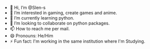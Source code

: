 - 👋 Hi, I’m @Slen-s
- 👀 I’m interested in gaming, create games and anime.
- 🌱 I’m currently learning python.
- 💞️ I’m looking to collaborate on python packages.
- 📫 How to reach me per mail.
- 😄 Pronouns: He/Him
- ⚡ Fun fact: I'm working in the same institution where I'm Studying.

<!---
Slen-s/Slen-s is a ✨ special ✨ repository because its `README.md` (this file) appears on your GitHub profile.
You can click the Preview link to take a look at your changes.
--->
